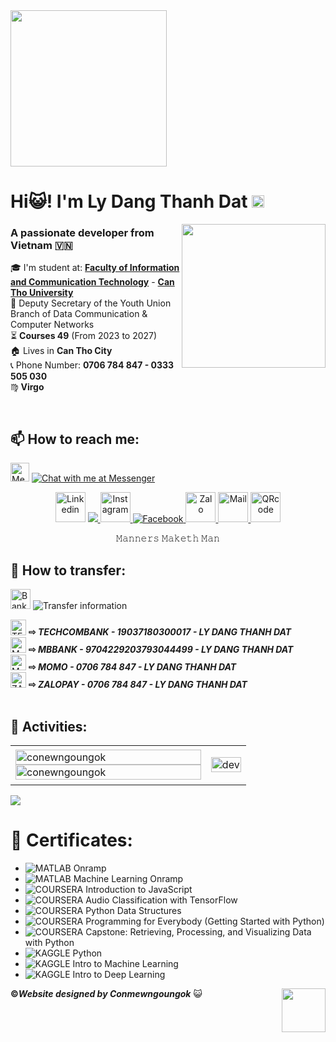 <img align="center" width="250" src="https://i.imgur.com/XH4RVDC.png">
<h1 align="left">Hi😺! I'm Ly Dang Thanh Dat <img width="20" src="https://i.imgur.com/uxfDF6h.png"> </h1>
<p align="center">
  <img align="right" width="230" src="https://i.imgur.com/GLvHhhV.png">
  <h3 align="left">A passionate developer from Vietnam 🇻🇳</h3>
</p>

🎓 I'm student at: [<b>Faculty of Information and Communication Technology</b>](https://www.cit.ctu.edu.vn/) - [<b>Can Tho University</b>](https://www.ctu.edu.vn/)
<br>
💼 Deputy Secretary of the Youth Union Branch of Data Communication & Computer Networks
<br>
⏳ <b>Courses 49</b> (From 2023 to 2027)
<br>
🏠 Lives in <b>Can Tho City</b>
<br>
📞 Phone Number: <b>0706 784 847 - 0333 505 030</b> 
<br>
♍ <b>Virgo</b>

<br/>

## 📫 How to reach me:

<img align="left">

 <img width="30" height="30" src="https://img.icons8.com/fluency/20/facebook-messenger--v2.png" alt="Messenger"/> [![Chat with me at Messenger](https://i.imgur.com/P6jVd26.png)](https://m.me/conmewngoungok)
<p align="center">
    <img width="48" height="48" src="https://img.icons8.com/fluency-systems-regular/48/chain--v1.png" alt="Linkedin"/>
   <a href="https://www.linkedin.com/in/conmewngoungok/" target="_blank">
    <img src="https://img.icons8.com/fluent/48/000000/linkedin.png"/>
  </a>
  <a href="https://www.instagram.com/conmewngoungok/" target="_blank">
    <img width="48" height="48" src="https://img.icons8.com/fluency/48/instagram-new.png" alt="Instagram"/>
  </a>
  <a href="https://www.facebook.com/profile.php?id=100000354846842" alt="Facebook">
    <img src="https://img.icons8.com/fluent/48/000000/facebook-new.png" alt="Facebook" />
  </a> 
  <a href="https://zalo.me/conmewngoungok/" alt="Zalo">
    <img width="48" height="48" src="https://img.icons8.com/color/48/zalo.png" alt="Zalo"/>
  </a>
  <a href="mailto:lydangthanhdat@gmail." alt="Email">
   <img width="48" height="48" src="https://img.icons8.com/color/48/gmail--v1.png" alt="Mail"/>
  </a>
    <img width="48" height="48" src="https://img.icons8.com/fluency-systems-regular/48/qr-code--v1.png" alt="QRcode"/>
   </a>
</p>
<p align="center">
  𝙼𝚊𝚗𝚗𝚎𝚛𝚜 𝙼𝚊𝚔𝚎𝚝𝚑 𝙼𝚊𝚗
  </p>
  
## 🏦 How to transfer:
<img align="left">
  
<img width="32" height="32" src="https://img.icons8.com/fluency/48/bank-building.png" alt="Bank"/> ![Transfer information](https://i.imgur.com/VYHtIeg.png)
<p align="left">
    <img width="25" height="25" src="https://github.com/lydangthanhdat/MyProfile/assets/145395773/7c88b8f6-7a45-44be-b2d1-de267e86dca2" alt="TECHCOMBANK"/> <b>⇨ <i>TECHCOMBANK - 19037180300017 - LY DANG THANH DAT</i></b>
     <br>
  <img width="25" height="25" src="https://github.com/lydangthanhdat/MyProfile/assets/145395773/4877c0fe-b758-4595-870e-ee862858126b" alt="MBBANK"/> <b>⇨ <i>MBBANK - 9704229203793044499 -  LY DANG THANH DAT</i></b>
     <br>
  <img width="25" height="25" src="https://github.com/lydangthanhdat/MyProfile/assets/145395773/8825b4cc-370b-41e3-8f7d-ddce93134177" alt="MOMO"/> <b>⇨ <i>MOMO - 0706 784 847 - LY DANG THANH DAT</i></b>
     <br>
  <img width="25" height="25" src="https://github.com/lydangthanhdat/MyProfile/assets/145395773/5536063c-2eec-4387-ab23-f1b51fb3d952" alt="ZALOPAY"/> <b>⇨ <i>ZALOPAY - 0706 784 847 - LY DANG THANH DAT</i></b>
     <br>
 <br />
</p>

## 🎯 Activities:

<table style="width:100%;">
  <tr>
    <td>
      <img src="https://github-readme-stats.vercel.app/api/top-langs/?username=anuraghazra&bg_color=FFFFFF00&text_color=179fa3&layout=compact&hide=CSS&langs_count=10&custom_title=Top%20ngôn%20ngữ%20được%20dùng" alt="conewngoungok" width="100%"/>
      <img src="https://github-readme-stats.vercel.app/api?username=anuraghazra&bg_color=FFFFFF00&text_color=179fa3&show_icons=true&count_private=true&include_all_commits=true&custom_title=Eris%20hoạt%20động%20trên%20Github" alt="conewngoungok" width="100%"/>
    </td>
    <td>
      <p align="center"> 
        <img src="https://i.imgur.com/hQeBYGr.gif" alt="dev" width="100%"/>
      </p>
    </td>
  </tr>
</table>

<img align="center" src="https://i.imgur.com/AOerM4v.jpg">

# 📝 Certificates:

- ![MATLAB](https://img.shields.io/badge/-MATLAB-orange) Onramp
- ![MATLAB](https://img.shields.io/badge/-MATLAB-orange) Machine Learning Onramp
- ![COURSERA](https://img.shields.io/badge/-COURSERA-green) Introduction to JavaScript
- ![COURSERA](https://img.shields.io/badge/-COURSERA-green) Audio Classification with TensorFlow
- ![COURSERA](https://img.shields.io/badge/-COURSERA-green) Python Data Structures
- ![COURSERA](https://img.shields.io/badge/-COURSERA-green) Programming for Everybody (Getting Started with Python)
- ![COURSERA](https://img.shields.io/badge/-COURSERA-green) Capstone: Retrieving, Processing, and Visualizing Data with Python
- ![KAGGLE](https://img.shields.io/badge/-KAGGLE-blue) Python
- ![KAGGLE](https://img.shields.io/badge/-KAGGLE-blue) Intro to Machine Learning
- ![KAGGLE](https://img.shields.io/badge/-KAGGLE-blue) Intro to Deep Learning

<img align="right" width="70" src="https://i.imgur.com/6NWKvnc.png">

<p align="left">
<b>©</b><b><i>Website designed by Conmewngoungok</i></b> 😺
</p>
